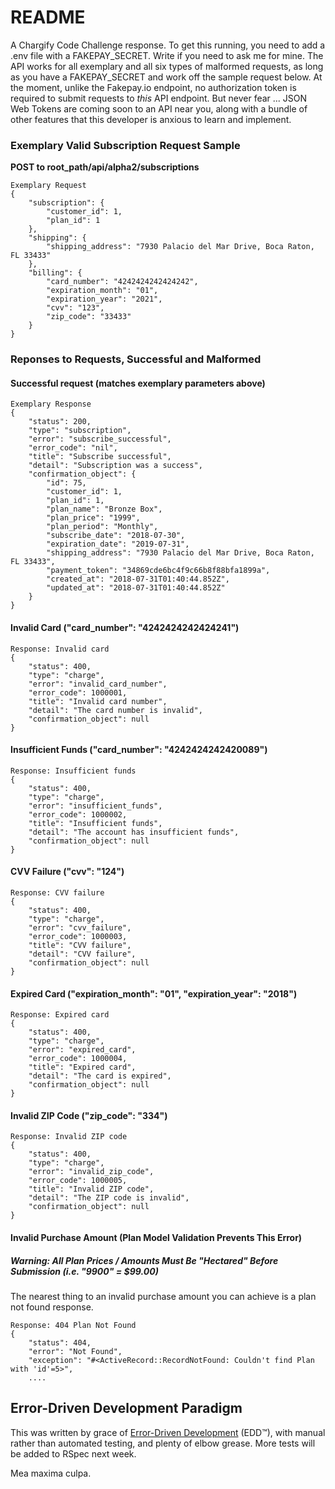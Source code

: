 # README

A Chargify Code Challenge response. To get this running, you need to add a .env file with a FAKEPAY_SECRET. Write if you need to ask me for mine. The API works for all exemplary and all six types of malformed requests, as long as you have a FAKEPAY_SECRET and work off the sample request below. At the moment, unlike the Fakepay.io endpoint, no authorization token is required to submit requests to _this_ API endpoint. But never fear ... JSON Web Tokens are coming soon to an API near you, along with a bundle of other features that this developer is anxious to learn and implement.

### Exemplary Valid Subscription Request Sample

__POST to root_path/api/alpha2/subscriptions__
```
Exemplary Request
{	
	"subscription": {
		"customer_id": 1,
		"plan_id": 1
	},
	"shipping": {
		"shipping_address": "7930 Palacio del Mar Drive, Boca Raton, FL 33433"
	},
	"billing": {
		"card_number": "4242424242424242",
		"expiration_month": "01",
		"expiration_year": "2021",
		"cvv": "123",
		"zip_code": "33433"
	}
}
```

### Reponses to Requests, Successful and Malformed

#### Successful request (matches exemplary parameters above)
```
Exemplary Response
{
    "status": 200,
    "type": "subscription",
    "error": "subscribe_successful",
    "error_code": "nil",
    "title": "Subscribe successful",
    "detail": "Subscription was a success",
    "confirmation_object": {
        "id": 75,
        "customer_id": 1,
        "plan_id": 1,
        "plan_name": "Bronze Box",
        "plan_price": "1999",
        "plan_period": "Monthly",
        "subscribe_date": "2018-07-30",
        "expiration_date": "2019-07-31",
        "shipping_address": "7930 Palacio del Mar Drive, Boca Raton, FL 33433",
        "payment_token": "34869cde6bc4f9c66b8f88bfa1899a",
        "created_at": "2018-07-31T01:40:44.852Z",
        "updated_at": "2018-07-31T01:40:44.852Z"
    }
}
```

#### Invalid Card ("card_number": "4242424242424241")
```
Response: Invalid card
{
    "status": 400,
    "type": "charge",
    "error": "invalid_card_number",
    "error_code": 1000001,
    "title": "Invalid card number",
    "detail": "The card number is invalid",
    "confirmation_object": null
}
```
#### Insufficient Funds ("card_number": "4242424242420089")
```
Response: Insufficient funds
{
    "status": 400,
    "type": "charge",
    "error": "insufficient_funds",
    "error_code": 1000002,
    "title": "Insufficient funds",
    "detail": "The account has insufficient funds",
    "confirmation_object": null
}
```
#### CVV Failure ("cvv": "124")
```
Response: CVV failure
{
    "status": 400,
    "type": "charge",
    "error": "cvv_failure",
    "error_code": 1000003,
    "title": "CVV failure",
    "detail": "CVV failure",
    "confirmation_object": null
}
```
#### Expired Card ("expiration_month": "01", "expiration_year": "2018")
```
Response: Expired card
{
    "status": 400,
    "type": "charge",
    "error": "expired_card",
    "error_code": 1000004,
    "title": "Expired card",
    "detail": "The card is expired",
    "confirmation_object": null
}
```
#### Invalid ZIP Code ("zip_code": "334")
```
Response: Invalid ZIP code
{
    "status": 400,
    "type": "charge",
    "error": "invalid_zip_code",
    "error_code": 1000005,
    "title": "Invalid ZIP code",
    "detail": "The ZIP code is invalid",
    "confirmation_object": null
}
```
#### Invalid Purchase Amount (Plan Model Validation Prevents This Error)
##### Warning: All Plan Prices / Amounts Must Be "Hectared" Before Submission (i.e. "9900" = $99.00)
The nearest thing to an invalid purchase amount you can achieve is a plan not found response.
```
Response: 404 Plan Not Found
{
    "status": 404,
    "error": "Not Found",
    "exception": "#<ActiveRecord::RecordNotFound: Couldn't find Plan with 'id'=5>",
    ....
```

## Error-Driven Development Paradigm

This was written by grace of [Error-Driven Development](https://halogenandtoast.com/error-driven-development/) (EDD™), with manual rather than automated testing, and plenty of elbow grease. More tests will be added to RSpec next week.

Mea maxima culpa.
